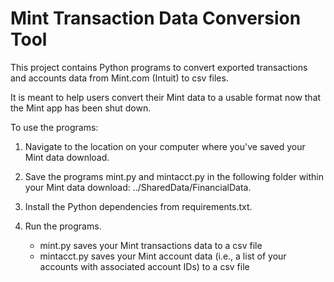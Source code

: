 # Mint Transaction Data Conversion Tool
 
This project contains Python programs to convert exported transactions and accounts data from Mint.com (Intuit) to csv files.

It is meant to help users convert their Mint data to a usable format now that the Mint app has been shut down.

To use the programs:

1. Navigate to the location on your computer where you've saved your Mint data download.

2. Save the programs mint.py and mintacct.py in the following folder within your Mint data download: ../SharedData/FinancialData.

3. Install the Python dependencies from requirements.txt.

4. Run the programs.
    - mint.py saves your Mint transactions data to a csv file
    - mintacct.py saves your Mint account data (i.e., a list of your accounts with associated account IDs) to a csv file